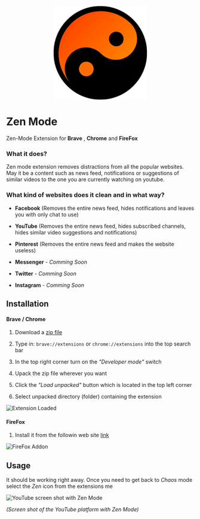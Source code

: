 <div align="center">
    <img src="icons/icon.png" width="250">
</div>

# Zen Mode

Zen-Mode Extension for **Brave** , **Chrome** and **FireFox**

### What it does?

Zen mode extension removes distractions from all the popular websites. May it be a content such as news feed, notifications or suggestions of similar videos to the one you are currently watching on youtube.

### What kind of websites does it clean and in what way?

- **Facebook** (Removes the entire news feed, hides notifications and leaves you with only chat to use)

- **YouTube** (Removes the entire news feed, hides subscribed channels, hides similar video suggestions and notifications)

- **Pinterest** (Removes the entire news feed and makes the website useless)

- **Messenger** - *Comming Soon*

- **Twitter** - *Comming Soon*

- **Instagram** - *Comming Soon*

## Installation

#### Brave / Chrome

1. Download a [zip file](https://github.com/Ph0enixKM/browser-zen-mode/archive/master.zip)

2. Type in: `brave://extensions` or `chrome://extensions` into the top search bar

3. In the top right corner turn on the *"Developer mode"* switch

4. Upack the zip file wherever you want

5. Click the *"Load unpacked"* button which is located in the top left corner

6. Select unpacked directory (folder) containing the extension



![Extension Loaded](https://raw.githubusercontent.com/Ph0enixKM/browser-zen-mode/master/icons/extension.png)

#### FireFox

1. Install it from the followin web site [link](https://addons.mozilla.org/en-US/firefox/addon/zen-mode/)



![FireFox Addon](https://raw.githubusercontent.com/Ph0enixKM/browser-zen-mode/master/icons/addon.png)

## Usage

It should be working right away. Once you need to get back to *Chaos* mode select the *Zen* icon from the extensions me

![YouTube screen shot with Zen Mode](https://raw.githubusercontent.com/Ph0enixKM/browser-zen-mode/master/icons/yt-ss.jpg)

*(Screen shot of the YouTube platform with Zen Mode)*
